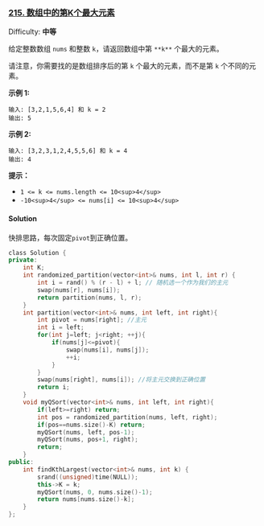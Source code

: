 ### [215\. 数组中的第K个最大元素](https://leetcode-cn.com/problems/kth-largest-element-in-an-array/)

Difficulty: **中等**


给定整数数组 `nums` 和整数 `k`，请返回数组中第 `**k**` 个最大的元素。

请注意，你需要找的是数组排序后的第 `k` 个最大的元素，而不是第 `k` 个不同的元素。

**示例 1:**

```
输入: [3,2,1,5,6,4] 和 k = 2
输出: 5
```

**示例 2:**

```
输入: [3,2,3,1,2,4,5,5,6] 和 k = 4
输出: 4
```

**提示：**

*   `1 <= k <= nums.length <= 10<sup>4</sup>`
*   `-10<sup>4</sup> <= nums[i] <= 10<sup>4</sup>`


#### Solution

快排思路，每次固定`pivot`到正确位置。

```cpp
​class Solution {
private:
    int K;
    int randomized_partition(vector<int>& nums, int l, int r) {
        int i = rand() % (r - l) + l; // 随机选一个作为我们的主元
        swap(nums[r], nums[i]);
        return partition(nums, l, r);
    }
    int partition(vector<int>& nums, int left, int right){
        int pivot = nums[right]; //主元
        int i = left;
        for(int j=left; j<right; ++j){
            if(nums[j]<=pivot){
                swap(nums[i], nums[j]);
                ++i;
            }
        }
        swap(nums[right], nums[i]); //将主元交换到正确位置
        return i;
    }
    void myQSort(vector<int>& nums, int left, int right){
        if(left>=right) return;
        int pos = randomized_partition(nums, left, right);
        if(pos==nums.size()-K) return;
        myQSort(nums, left, pos-1);
        myQSort(nums, pos+1, right);
        return;
    }
public:
    int findKthLargest(vector<int>& nums, int k) {
        srand((unsigned)time(NULL));
        this->K = k;
        myQSort(nums, 0, nums.size()-1);
        return nums[nums.size()-k];
    }
};
```